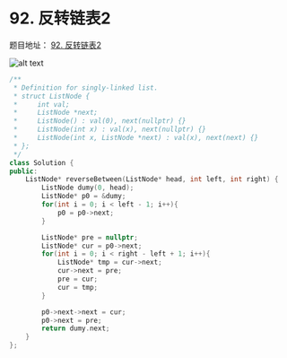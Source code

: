 # 92. 反转链表2

题目地址： [92. 反转链表2](https://leetcode.cn/problems/reverse-linked-list-ii/description/)

![alt text](../../图片/0603-0605链表/92反转链表2.png)

```c++
/**
 * Definition for singly-linked list.
 * struct ListNode {
 *     int val;
 *     ListNode *next;
 *     ListNode() : val(0), next(nullptr) {}
 *     ListNode(int x) : val(x), next(nullptr) {}
 *     ListNode(int x, ListNode *next) : val(x), next(next) {}
 * };
 */
class Solution {
public:
    ListNode* reverseBetween(ListNode* head, int left, int right) {
        ListNode dumy(0, head);
        ListNode* p0 = &dumy;
        for(int i = 0; i < left - 1; i++){
            p0 = p0->next;
        }

        ListNode* pre = nullptr;
        ListNode* cur = p0->next;
        for(int i = 0; i < right - left + 1; i++){
            ListNode* tmp = cur->next;
            cur->next = pre;
            pre = cur;
            cur = tmp;
        }

        p0->next->next = cur;
        p0->next = pre;
        return dumy.next;
    }
};
```